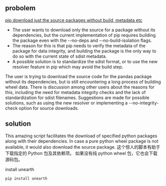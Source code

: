 ## probolem

[pip download just the source packages without build, metadata etc](https://discuss.python.org/t/pip-download-just-the-source-packages-no-building-no-metadata-etc/4651)

+ The user wants to download only the source for a package without its dependencies, but the current implementation of pip requires building the package even with the --no-deps and --no-build-isolation flags.
+ The reason for this is that pip needs to verify the metadata of the package for data integrity, and building the package is the only way to do so with the current state of sdist metadata.
+ A possible solution is to standardize the sdist format, or to use the new resolver feature in pip which may avoid the build step.

The user is trying to download the source code for the pandas package without its dependencies, but is still encountering a long process of building wheel data. There is discussion among other users about the reasons for this, including the need for metadata integrity checks and the lack of standardization for sdist filenames. Suggestions are made for possible solutions, such as using the new resolver or implementing a --no-integrity-check option for source downloads.

## solution

This amazing script facilitates the download of specified python packages along with their dependencies. In case a pure python wheel package is not available, it would also download the source package.
这个惊人的脚本有助于下载指定的 Python 包及其依赖项。 如果没有纯 python wheel 包，它也会下载源码包。

install unearth

```bash
pip install unearth
```